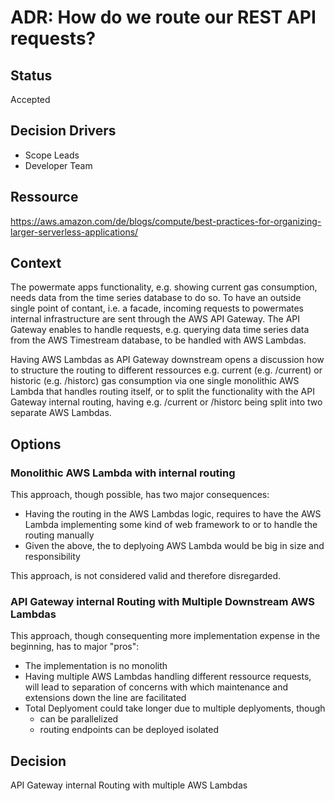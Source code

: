 # ADR: How do we route our REST API requests?

## Status

Accepted

## Decision Drivers

- Scope Leads
- Developer Team

## Ressource

<https://aws.amazon.com/de/blogs/compute/best-practices-for-organizing-larger-serverless-applications/>

## Context

The powermate apps functionality, e.g. showing current gas consumption, needs data from the time series database to do so. To have an outside single point of contant, i.e. a facade, incoming requests to powermates internal infrastructure are sent through the AWS API Gateway. The API Gateway enables to handle requests, e.g. querying data time series data from the AWS Timestream database, to be handled with AWS Lambdas.

Having AWS Lambdas as API Gateway downstream opens a discussion how to structure the routing to different ressources e.g. current (e.g. /current) or historic (e.g. /historc)  gas consumption via one single monolithic AWS Lambda that handles routing itself, or to split the functionality with the API Gateway internal routing, having e.g. /current or /historc being split into two separate AWS Lambdas.

## Options

### Monolithic AWS Lambda with internal routing

This approach, though possible, has two major consequences:

- Having the routing in the AWS Lambdas logic, requires to have the AWS Lambda implementing some kind of web framework to or to handle the routing manually
- Given the above, the to deplyoing AWS Lambda would be big in size and responsibility

This approach, is not considered valid and therefore disregarded.

### API Gateway internal Routing with Multiple Downstream AWS Lambdas

This approach, though consequenting more implementation expense in the beginning, has to major "pros":

- The implementation is no monolith
- Having multiple AWS Lambdas handling different ressource requests, will lead to separation of concerns with which maintenance and extensions down the line are facilitated
- Total Deplyoment could take longer due to multiple deplyoments, though
  - can be parallelized
  - routing endpoints can be deployed isolated

## Decision

API Gateway internal Routing with multiple AWS Lambdas

